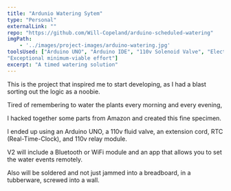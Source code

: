 ```yaml
---
title: "Ardunio Watering Sytem"
type: "Personal"
externalLink: ""
repo: "https://github.com/Will-Copeland/arduino-scheduled-watering"
imgPath: 
    - '../images/project-images/arduino-watering.jpg'
toolsUsed: ["Arduino UNO", "Arduino IDE", "110v Solenoid Valve", "Electrical Tape", "RTC ds1302", "110v Relay Module",
"Exceptional minimum-viable effort"]
excerpt: "A timed watering solution"
---
```

This is the project that inspired me to start developing, as I
had a blast sorting out the logic as a noobie.

Tired of remembering to water the plants every morning and every evening,

I hacked together some parts from Amazon and created this fine specimen.


I ended up using an Arduino UNO, a 110v fluid valve, an
extension cord, RTC (Real-Time-Clock), and 110v relay module.

V2 will include a Bluetooth or WiFi module and an app that allows you to set the water events remotely. 

Also will be soldered and not just jammed into a breadboard,
in a tubberware, screwed into a wall.
          